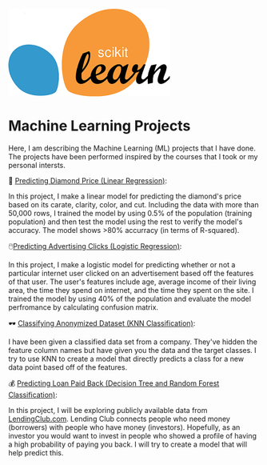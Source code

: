 ![alt text](Scikit_learn_logo.png)

# Machine Learning Projects
Here, I am describing the Machine Learning (ML) projects that I have done. The projects have been performed inspired by the courses that I took or my personal intersts. 

:large_blue_diamond: [Predicting Diamond Price (Linear Regression)](https://github.com/HamedHeli/MLProjects/blob/0ce53fae568dc294c96499e4c3b85a37941e1438/Linear%20Regression/Diamond.ipynb): 
      
   In this project, I make a linear model for predicting the diamond's price based on its carate, clarity, color, and cut. Including the data with more than 50,000 rows, I trained the model by using 0.5% of the population (training population) and then test the model using the rest to verify the model's accuracy. The model shows >80% accurracy (in terms of R-squared). 

:computer_mouse:[Predicting Advertising Clicks (Logistic Regression)](https://github.com/HamedHeli/MLProjects/blob/6dc829c39f345fb71c509e6f101739c499058641/Logistic%20Regression/Advertising.ipynb): 

In this project, I make a logistic model for predicting whether or not a particular internet user clicked on an advertisement based off the features of that user. The user's features include age, average income of their living area, the time they spend on internet, and the time they spent on the site. I trained the model by using 40% of the population and evaluate the model perfromance by calculating confusion matrix.


:dark_sunglasses: [Classifying Anonymized Dataset (KNN Classification)](https://github.com/HamedHeli/MLProjects/blob/6d9ea3fd51c759f83d40a6ba02f18971aad0aaaf/KNN%20Classification/K%20Nearest%20Neighbors.ipynb):

I have been given a classified data set from a company. They've hidden the feature column names but have given you the data and the target classes. I try to use KNN to create a model that directly predicts a class for a new data point based off of the features.


:moneybag: [Predicting Loan Paid Back (Decision Tree and Random Forest Classification)](https://github.com/HamedHeli/MLProjects/blob/6d9ea3fd51c759f83d40a6ba02f18971aad0aaaf/Decision%20Tree%20and%20Random%20Forest%20Classification/Ensemble%20Decision%20Trees%20(Random%20Forest).ipynb):

In this project, I will be exploring publicly available data from [LendingClub.com](https://www.lendingclub.com/). Lending Club connects people who need money (borrowers) with people who have money (investors). Hopefully, as an investor you would want to invest in people who showed a profile of having a high probability of paying you back. I will try to create a model that will help predict this.

